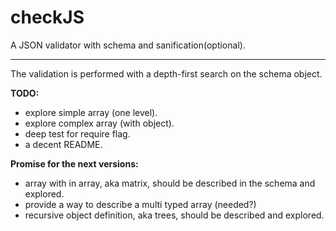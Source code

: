 # checkJS
A JSON validator with schema and sanification(optional).
_______________________________________________________________________________


The validation is performed with a depth-first search on the schema object.

**TODO:**
 - explore simple array (one level).
 - explore complex array (with object).
 - deep test for require flag.
 - a decent README.

**Promise for the next versions:**
 - array with in array, aka matrix, should be described in the schema and
   explored.
 - provide a way to describe a multi typed array (needed?)
 - recursive object definition, aka trees, should be described and explored.

